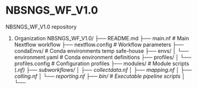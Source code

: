 # NBSNGS_WF_V1.0
NBSNGS_WF_V1.0 repository


1. Organization
NBSNGS_WF_V1.0/
├── README.md
├── main.nf                      # Main Nextflow workflow
├── nextflow.config             # Workflow parameters
├── condaEnvs/                  # Conda environments temp safe-house
├── envs/
│   └── environment.yaml        # Conda environment definitions
├── profiles/
│   └── profiles.config         # Configuration profiles
├── modules/                    # Module scripts (*.nf)
├── subworkflows/
│   ├── collectdata.nf
│   ├── mapping.nf
│   ├── calling.nf
│   └── reporting.nf
├── bin/                        # Executable pipeline scripts
│   └── <script>.R*
├── DATA/                       # Symbolic link to /srv/data/ILMN/RunFolder_NBSNGS/
├── assets/
│   ├── phenotype/
│   │   ├── FounderVariants.bed             # SSI focus variants
│   │   ├── geneFilter.list                 # Gene filter list for OPL
│   │   └── phenotype.gene.list
│   ├── sanity/
│   │   └── SnpEff_geneFilter.list_observation_count.tsv
│   ├── sql/
│   │   ├── SampleSheets.sqlite             # Sample sheet DB
│   │   └── variants.sqlite                 # Variant/QC DB
│   ├── temp/                               # Temporary files
│   └── tools/
│       └── vcfEffOnePerLine.pl
├── variants_/
│   ├── <sampleid_flowcell>.GATK.g.vcf.gz
│   ├── <sampleid_flowcell>.GATK.g.vcf.gz.tbi
│   ├── <sampleid_flowcell>.GATK.OPL.vcf
│   ├── <sampleid_flowcell>.lofreqDefault.vcf.gz
│   └── <sampleid_flowcell>.lofreqRaw.vcf.gz
├── QC_/
│   ├── multiqc_report.html
│   ├── <sampleid_flowcell>.ancestryPrediction.txt
│   ├── <sampleid_flowcell>.cov.gz
│   ├── <sampleid_flowcell>.mtDNAhg_classified.txt
│   ├── duplication_metrics/
│   │   └── <sampleid_flowcell>.txt
│   └── fastq/
│       └── <sampleid_flowcell>_fastqc.zip/.html
├── REPORT/
│   └── *.report.html
├── log_/                        # Workflow log summaries
│   ├── WF-reports.html
│   ├── haplotypecaller/
│   ├── lofreq/
│   └── mapping/

    ├── README.md
    ├── DATA  	                          #symbolic links to data folder (/srv/data/ILMN/RunFolder_NBSNGS/)     
    ├── assets                                #gets populated with  clinvarPathogenicTargetsubet.tsv, VOIS tables ets..     
    │   ├──phenotype
    │   │     ├──FounderVariants.bed            #SSI focus variant [CHR_POS][INFO][GENE][VARID]
    │   │     ├──geneFilter.list                #SnpEff target gene annotations list - used for filtering OPL 
    │   │     └──phenotype.gene.list     
    │   ├──sanity
    │   │     └──SnpEff_geneFilter.list_observation_count.tsv         #Target genes vs. SnpEff annoation check file
    │   ├──sql
    │   │     ├──SampleSheets.sqlite            #SampleSheet SQL database
    │   │     └──variants.sqlite                #Variant/QC SQL database
    │   ├──temp
    │   │     ├──temporary files      
    │   └──tools
    │        └──vcfEffOnePerLine.pl
    ├── bin                                   # Executable pipeline scripts
    │   └── <script>.R*
    ├── profiles
    │   └── profiles.config                   # Configuration profiles for compute environments
    ├── envs
    │   └── <name>/
    │       └── environment.yaml              # Conda environment definitions
    ├── main.nf                               # Main workflow 
    ├── modules/
    │   └── <module>.nf                       # Module scripts
    ├── subworkflows                          # Sub-workflows
    │   ├── collectdata.nf
    │   ├── mapping.nf
    │   ├── calling.nf
    │   └── reporting.nf
    ├── nextflow.config                       # Workflow parameters
    ├── condaEnvs                        #conda environments temporary safe-house.   
├───├
├─variants_<version>                        
│   └── <flowcell>                      
│            ├──<sampleid_flowcell>.GATK.g.vcf.gz/tbi          
│            ├──<sampleid_flowcell>.GATK.OPL.vcf  
│            ├──<sampleid_flowcell>.lofreqDefault.vcf.gz  
│            └──<sampleid_flowcell>.lofreqRaw.vcf.gz
├─ QC_<version>
│   └── <flowcell>                      
│           ├── *multiqc_report.html
│           └──<sampleid_flowcell>      
│                 ├──<sampleid_flowcell>.ancestryPrediction.txt
│                 ├──<sampleid_flowcell>.cov.gz
│                 ├──<sampleid_flowcell>.mtDNAhg_classified.txt
│                 ├──duplication_metrics
│                 │        └──<sampleid_flowcell>.txt
│                 └──fastq
│                      └──<sampleid_flowcell>_fastqc.zip/html
├─REPORT_<version>                       #Reports
│   └── <flowcell>
│          └── *.report.html
├─log_<version>                        #WF-reports.html and  mapping -, haplotypecaller & Lofreq logs.
     ├──<flowcell>
            ├──haplotypecaller
            ├──lofreq
            └──mapping
